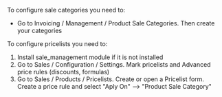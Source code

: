 To configure sale categories you need to:
- Go to Invoicing / Management / Product Sale Categories. Then create your categories

To configure pricelists you need to:

1. Install sale_management module if it is not installed
2. Go to Sales / Configuration / Settings. Mark pricelists and Advanced price rules (discounts, formulas)
3. Go to Sales / Products / Pricelists. Create or open a Pricelist form. Create a price rule and select "Aply On" --> "Product Sale Category"
